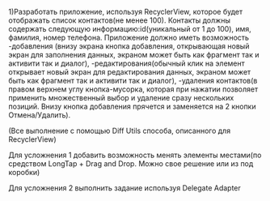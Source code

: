 1)Разработать приложение, используя RecyclerView, которое будет отображать список контактов(не менее 100). Контакты должны содержать следующую информацию:id(уникальный от 1 до 100), имя, фамилия, номер телефона. 
Приложение должно иметь возможность
-добавления (внизу экрана кнопка добавления, открывающая новый экран для заполнения данных, экраном может быть как фрагмент так и активити так и диалог),
-редактирования(обычный клик на элемент открывает новый экран для редактирования данных, экраном может быть как фрагмент так и активити так и диалог),
-удаления контактов(в правом верхнем углу кнопка-мусорка, которая при нажатии позволяет применить множественный выбор и удаление сразу нескольких позиций. Внизу кнопка добавления прячется и заменяется на 2 кнопки Отмена/Удалить).

(Все выполнение с помощью Diff Utils способа, описанного для RecyclerView)


Для усложнения 1 добавить возможность менять элементы местами(по средством LongTap + Drag and Drop. Можно свое решение или из под коробки) 

Для усложнения 2 выполнить задание используя Delegate Adapter
